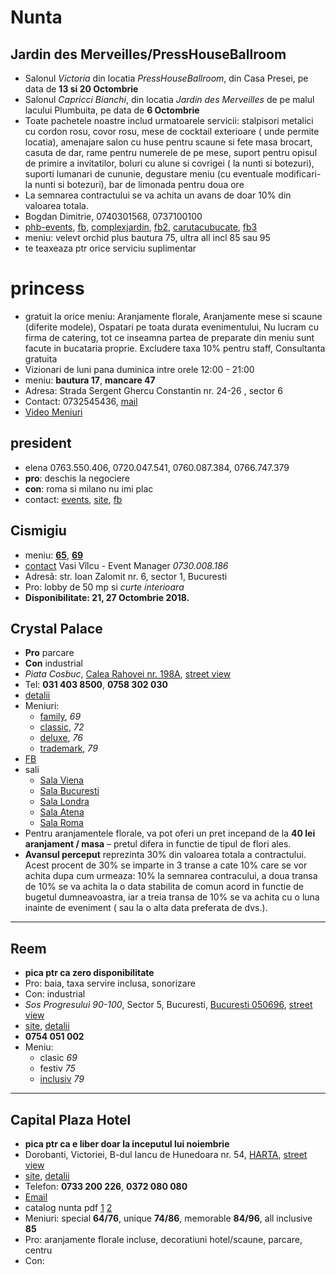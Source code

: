 # Nunta

## Jardin des Merveilles/PressHouseBallroom

+ Salonul _Victoria_ din locatia _PressHouseBallroom_, din Casa Presei, pe data de **13 si 20 Octombrie**
+ Salonul _Capricci Bianchi_, din locatia _Jardin des Merveilles_ de pe malul lacului Plumbuita, pe data de **6 Octombrie**
+ Toate pachetele noastre includ urmatoarele servicii: stalpisori metalici cu cordon rosu, covor rosu, mese de cocktail exterioare ( unde permite locatia), amenajare salon cu huse pentru scaune si fete masa brocart, casuta de dar, rame pentru numerele de pe mese, suport pentru opisul de primire a invitatilor, boluri cu alune si covrigei ( la nunti si botezuri), suporti lumanari de cununie, degustare meniu (cu eventuale modificari-la nunti si botezuri), bar de limonada pentru doua ore
+ La semnarea contractului se va achita un avans de doar 10% din valoarea totala. 
+ Bogdan Dimitrie, 0740301568, 0737100100
+ [phb-events](http://www.phb-events.ro), [fb](http://www.facebook.com/PressHouseBallroom), [complexjardin](http://complexjardin.ro/), [fb2](https://www.facebook.com/Complex-Jardin-1731301167200505/), [carutacubucate](http://carutacubucate.ro), [fb3](https://www.facebook.com/carutacubucate/)
+ meniu: velevt orchid plus bautura 75, ultra all incl 85 sau 95
+ te teaxeaza ptr orice serviciu suplimentar


# princess

+  gratuit la orice meniu: Aranjamente florale, Aranjamente mese si scaune (diferite modele), Ospatari pe toata durata evenimentului, Nu lucram cu firma de catering, tot ce inseamna partea de preparate din meniu sunt facute in bucataria proprie. Excludere taxa 10% pentru staff, Consultanta gratuita
+ Vizionari de luni pana duminica intre orele 12:00 - 21:00 
+ meniu: **bautura 17**, **mancare 47**
+ Adresa: Strada Sergent Ghercu Constantin nr. 24-26 , sector 6
+ Contact: 0732545436, [mail](mailto:princessballroomandevents@gmail.com)
+ [Video Meniuri](https://www.youtube.com/watch?v=LJODb7VuwLQ&t=74s)

## president

+ elena 0763.550.406, 0720.047.541, 0760.087.384, 0766.747.379
+ **pro**: deschis la negociere
+ **con**: roma si milano nu imi plac 
+ contact: [events](www.president-events.ro), [site](www.the-president.ro), [fb](https://www.facebook.com/pages/Centrul-de-Evenimente-the-President/589984981102723)

## Cismigiu

+ meniu: [**65**](http://www.crowncismigiu.ro/meniuri/meniu-65-euro-nunta-sambata), [**69**](http://www.crowncismigiu.ro/meniuri/meniu-69-euro-nunta-sambata)
+ [contact](http://www.crowncismigiu.ro/contact) Vasi Vîlcu - Event Manager _0730.008.186_
+ Adresă: str. Ioan Zalomit nr. 6, sector 1, Bucuresti
+ Pro: lobby de 50 mp si _curte interioara_
+ **Disponibilitate: 21, 27 Octombrie 2018.**

## Crystal Palace

+ **Pro** parcare
+ **Con** industrial
+ _Piata Cosbuc_, [Calea Rahovei nr. 198A](https://goo.gl/maps/LSuAL1zaowL2), [street view](https://www.google.com/maps/place/Crystal+Palace+Ballrooms/@44.418832,26.0832183,3a,75y,352.61h,103.32t/data=!3m6!1e1!3m4!1sEm8RY_NvGPzz4-x3KH9HBw!2e0!7i13312!8i6656!4m5!3m4!1s0x0:0x2c3b91495277d502!8m2!3d44.4194165!4d26.0820124?hl=en-US)
+ Tel: **031 403 8500**, **0758 302 030**
+ [detalii](http://www.locatiinuntabucuresti.ro/detalii/crystal-palace-ballrooms-669)
+ Meniuri: 
  + [family](http://www.crystalpalaceballrooms.ro/portfolio/meniu-crystal-family-69-eurpers/), *69*
  + [classic](http://www.crystalpalaceballrooms.ro/portfolio/meniu-crystal-classic-72-eurpers/), *72*
  + [deluxe](http://www.crystalpalaceballrooms.ro/portfolio/meniu-crystal-deluxe-76-eurpers/), *76*
  + [trademark](http://www.crystalpalaceballrooms.ro/portfolio/meniu-crystal-trademark-79-eurpers/), *79*
+ [FB](https://www.facebook.com/crystalpalaceballrooms/)
+ sali
  + [Sala Viena](http://www.crystalpalaceballrooms.ro/salile-noastre/viena/galerie-nunta/)
  + [Sala Bucuresti](http://www.crystalpalaceballrooms.ro/salile-noastre/bucuresti/galerie-nunta/)
  + [Sala Londra](http://www.crystalpalaceballrooms.ro/salile-noastre/londra/galerie-nunta/)
  + [Sala Atena](http://www.crystalpalaceballrooms.ro/salile-noastre/atena/galerie-nunta/)
  + [Sala Roma](http://www.crystalpalaceballrooms.ro/salile-noastre/roma/galerie-nunta/)
+ Pentru aranjamentele florale, va pot oferi un pret incepand de la **40 lei aranjament / masa** – pretul difera in functie de tipul de flori ales.
+ **Avansul perceput** reprezinta  30% din valoarea totala a contractului. Acest procent de 30% se imparte in 3 transe a cate 10% care se vor achita dupa cum urmeaza: 10% la semnarea contracului, a doua transa de 10% se va achita la o data stabilita de comun acord in functie de bugetul dumneavoastra, iar a treia transa de 10% se va achita cu o luna inainte de eveniment ( sau la o alta data preferata de dvs.). 

---

## Reem

+ **pica ptr ca zero disponibilitate**
+ Pro: baia, taxa servire inclusa, sonorizare
+ Con: industrial
+ _Sos Progresului 90-100_, Sector 5, Bucuresti, [București 050696](https://goo.gl/maps/d5eQFBNPk4N2), [street view](https://www.google.com/maps/place/Strada+Progresului+90,+Bucure%C8%99ti,+Romania/@44.4203761,26.072352,3a,75y,227.73h,86.83t/data=!3m7!1e1!3m5!1sFKcpbPVzWjANfxuu7VK05A!2e0!6s%2F%2Fgeo2.ggpht.com%2Fmaps%2Fphotothumb%2Ffd%2Fv1%3Fbpb%3DChAKDnNlYXJjaC5UQUNUSUxFEmUKNwkJgT_def-xQBFp3K7KyYqBpBojCxDThbhCGhoSGAoUChIJCYE_3Xn_sUARt4kdfjtJzwcQWgwSCg3WBXoaFYJRig8aEglVObZBfP-xQBFrLrMkR3iuNSoKDdYFehoVglGKDxoECFYQVg%26gl%3DUS!7i13312!8i6656!4m5!3m4!1s0x40b1ff79dd3f8109:0xa4818ac9caaedc69!8m2!3d44.4204502!4d26.0723074?hl=en-US)
+ [site](http://reemballroom.ro/),  [detalii](http://www.locatiinuntabucuresti.ro/detalii/reem-ballroom-355)
+ **0754 051 002**
+ Meniu: 
  + clasic *69*
  + festiv *75*
  + [inclusiv](http://reemballroom.ro/wp-content/uploads/2018/03/meniu-nunta.jpg) *79*

---

## Capital Plaza Hotel

+ **pica ptr ca e liber doar la inceputul lui noiembrie**
+ Dorobanti, Victoriei, B-dul Iancu de Hunedoara nr. 54, [HARTA](https://goo.gl/maps/C4DHA38thWT2), [street view](https://www.google.ro/maps/@44.4528672,26.0964543,3a,75y,174.85h,92.46t/data=!3m6!1e1!3m4!1suAuZln6Ihrtfmttyn9TI5g!2e0!7i13312!8i6656)
+ [site](https://www.capitalplaza.ro/), [detalii](http://www.locatiinuntabucuresti.ro/detalii/capital-plaza-hotel-358)
+ Telefon: **0733 200 226**, **0372 080 080**
+ [Email](mailto:events@capitalplaza.ro)
+ catalog nunta pdf [1](http://www.localuri.ro/pdf/capital-plaza-catalog-nunta.pdf) [2](https://www.capitalplaza.ro/resurse/509/catalog-de-nunta.pdf) 
+ Meniuri: special **64/76**, unique **74/86**, memorable **84/96**, all inclusive **85**
+ Pro: aranjamente florale incluse, decoratiuni hotel/scaune, parcare, centru
+ Con:  